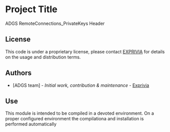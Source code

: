 # Project Title 

ADGS RemoteConnections_PrivateKeys Header   

## License 

This code is under a proprietary license, please contact [EXPRIVIA](http://www.exprivia.com) 
for details on the usage and distribution terms. 


## Authors 
* [ADGS team] - *Initial work, contribution & maintenance* - [Exprivia](http://www.exprivia.com) 

## Use
 
This module is intended to be compiled in a devoted environment.
On a proper configured environment the compilationa and installation is performed automatically
